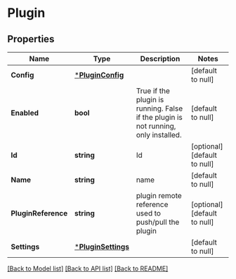 # Plugin

## Properties
Name | Type | Description | Notes
------------ | ------------- | ------------- | -------------
**Config** | [***PluginConfig**](PluginConfig.md) |  | [default to null]
**Enabled** | **bool** | True if the plugin is running. False if the plugin is not running, only installed. | [default to null]
**Id** | **string** | Id | [optional] [default to null]
**Name** | **string** | name | [default to null]
**PluginReference** | **string** | plugin remote reference used to push/pull the plugin | [optional] [default to null]
**Settings** | [***PluginSettings**](PluginSettings.md) |  | [default to null]

[[Back to Model list]](../README.md#documentation-for-models) [[Back to API list]](../README.md#documentation-for-api-endpoints) [[Back to README]](../README.md)

